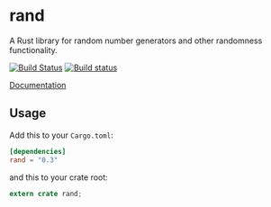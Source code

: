rand
====

A Rust library for random number generators and other randomness functionality.

[![Build Status](https://travis-ci.org/rust-lang/rand.svg?branch=master)](https://travis-ci.org/rust-lang/rand)
[![Build status](https://ci.appveyor.com/api/projects/status/rm5c9o33k3jhchbw?svg=true)](https://ci.appveyor.com/project/alexcrichton/rand)

[Documentation](https://doc.rust-lang.org/rand)

## Usage

Add this to your `Cargo.toml`:

```toml
[dependencies]
rand = "0.3"
```

and this to your crate root:

```rust
extern crate rand;
```
